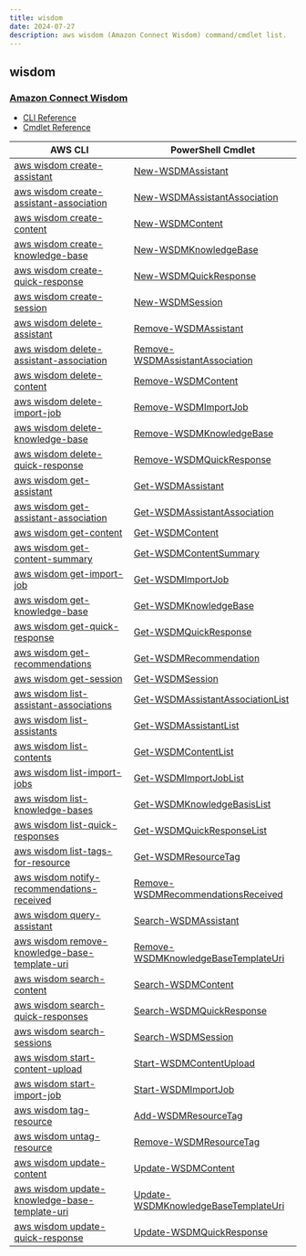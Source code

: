 ```yaml
---
title: wisdom
date: 2024-07-27
description: aws wisdom (Amazon Connect Wisdom) command/cmdlet list.
---
```


## wisdom

### [Amazon Connect Wisdom](https://aws.amazon.com/connect/wisdom/)

* [CLI Reference](https://awscli.amazonaws.com/v2/documentation/api/latest/reference/wisdom/index.html)
* [Cmdlet Reference](https://docs.aws.amazon.com/powershell/latest/reference/items/ConnectWisdomService_cmdlets.html)

|AWS CLI|PowerShell Cmdlet|
|----|----|
|[aws wisdom create-assistant](https://awscli.amazonaws.com/v2/documentation/api/latest/reference/wisdom/create-assistant.html)|[New-WSDMAssistant](https://docs.aws.amazon.com/powershell/latest/reference/items/New-WSDMAssistant.html)|
|[aws wisdom create-assistant-association](https://awscli.amazonaws.com/v2/documentation/api/latest/reference/wisdom/create-assistant-association.html)|[New-WSDMAssistantAssociation](https://docs.aws.amazon.com/powershell/latest/reference/items/New-WSDMAssistantAssociation.html)|
|[aws wisdom create-content](https://awscli.amazonaws.com/v2/documentation/api/latest/reference/wisdom/create-content.html)|[New-WSDMContent](https://docs.aws.amazon.com/powershell/latest/reference/items/New-WSDMContent.html)|
|[aws wisdom create-knowledge-base](https://awscli.amazonaws.com/v2/documentation/api/latest/reference/wisdom/create-knowledge-base.html)|[New-WSDMKnowledgeBase](https://docs.aws.amazon.com/powershell/latest/reference/items/New-WSDMKnowledgeBase.html)|
|[aws wisdom create-quick-response](https://awscli.amazonaws.com/v2/documentation/api/latest/reference/wisdom/create-quick-response.html)|[New-WSDMQuickResponse](https://docs.aws.amazon.com/powershell/latest/reference/items/New-WSDMQuickResponse.html)|
|[aws wisdom create-session](https://awscli.amazonaws.com/v2/documentation/api/latest/reference/wisdom/create-session.html)|[New-WSDMSession](https://docs.aws.amazon.com/powershell/latest/reference/items/New-WSDMSession.html)|
|[aws wisdom delete-assistant](https://awscli.amazonaws.com/v2/documentation/api/latest/reference/wisdom/delete-assistant.html)|[Remove-WSDMAssistant](https://docs.aws.amazon.com/powershell/latest/reference/items/Remove-WSDMAssistant.html)|
|[aws wisdom delete-assistant-association](https://awscli.amazonaws.com/v2/documentation/api/latest/reference/wisdom/delete-assistant-association.html)|[Remove-WSDMAssistantAssociation](https://docs.aws.amazon.com/powershell/latest/reference/items/Remove-WSDMAssistantAssociation.html)|
|[aws wisdom delete-content](https://awscli.amazonaws.com/v2/documentation/api/latest/reference/wisdom/delete-content.html)|[Remove-WSDMContent](https://docs.aws.amazon.com/powershell/latest/reference/items/Remove-WSDMContent.html)|
|[aws wisdom delete-import-job](https://awscli.amazonaws.com/v2/documentation/api/latest/reference/wisdom/delete-import-job.html)|[Remove-WSDMImportJob](https://docs.aws.amazon.com/powershell/latest/reference/items/Remove-WSDMImportJob.html)|
|[aws wisdom delete-knowledge-base](https://awscli.amazonaws.com/v2/documentation/api/latest/reference/wisdom/delete-knowledge-base.html)|[Remove-WSDMKnowledgeBase](https://docs.aws.amazon.com/powershell/latest/reference/items/Remove-WSDMKnowledgeBase.html)|
|[aws wisdom delete-quick-response](https://awscli.amazonaws.com/v2/documentation/api/latest/reference/wisdom/delete-quick-response.html)|[Remove-WSDMQuickResponse](https://docs.aws.amazon.com/powershell/latest/reference/items/Remove-WSDMQuickResponse.html)|
|[aws wisdom get-assistant](https://awscli.amazonaws.com/v2/documentation/api/latest/reference/wisdom/get-assistant.html)|[Get-WSDMAssistant](https://docs.aws.amazon.com/powershell/latest/reference/items/Get-WSDMAssistant.html)|
|[aws wisdom get-assistant-association](https://awscli.amazonaws.com/v2/documentation/api/latest/reference/wisdom/get-assistant-association.html)|[Get-WSDMAssistantAssociation](https://docs.aws.amazon.com/powershell/latest/reference/items/Get-WSDMAssistantAssociation.html)|
|[aws wisdom get-content](https://awscli.amazonaws.com/v2/documentation/api/latest/reference/wisdom/get-content.html)|[Get-WSDMContent](https://docs.aws.amazon.com/powershell/latest/reference/items/Get-WSDMContent.html)|
|[aws wisdom get-content-summary](https://awscli.amazonaws.com/v2/documentation/api/latest/reference/wisdom/get-content-summary.html)|[Get-WSDMContentSummary](https://docs.aws.amazon.com/powershell/latest/reference/items/Get-WSDMContentSummary.html)|
|[aws wisdom get-import-job](https://awscli.amazonaws.com/v2/documentation/api/latest/reference/wisdom/get-import-job.html)|[Get-WSDMImportJob](https://docs.aws.amazon.com/powershell/latest/reference/items/Get-WSDMImportJob.html)|
|[aws wisdom get-knowledge-base](https://awscli.amazonaws.com/v2/documentation/api/latest/reference/wisdom/get-knowledge-base.html)|[Get-WSDMKnowledgeBase](https://docs.aws.amazon.com/powershell/latest/reference/items/Get-WSDMKnowledgeBase.html)|
|[aws wisdom get-quick-response](https://awscli.amazonaws.com/v2/documentation/api/latest/reference/wisdom/get-quick-response.html)|[Get-WSDMQuickResponse](https://docs.aws.amazon.com/powershell/latest/reference/items/Get-WSDMQuickResponse.html)|
|[aws wisdom get-recommendations](https://awscli.amazonaws.com/v2/documentation/api/latest/reference/wisdom/get-recommendations.html)|[Get-WSDMRecommendation](https://docs.aws.amazon.com/powershell/latest/reference/items/Get-WSDMRecommendation.html)|
|[aws wisdom get-session](https://awscli.amazonaws.com/v2/documentation/api/latest/reference/wisdom/get-session.html)|[Get-WSDMSession](https://docs.aws.amazon.com/powershell/latest/reference/items/Get-WSDMSession.html)|
|[aws wisdom list-assistant-associations](https://awscli.amazonaws.com/v2/documentation/api/latest/reference/wisdom/list-assistant-associations.html)|[Get-WSDMAssistantAssociationList](https://docs.aws.amazon.com/powershell/latest/reference/items/Get-WSDMAssistantAssociationList.html)|
|[aws wisdom list-assistants](https://awscli.amazonaws.com/v2/documentation/api/latest/reference/wisdom/list-assistants.html)|[Get-WSDMAssistantList](https://docs.aws.amazon.com/powershell/latest/reference/items/Get-WSDMAssistantList.html)|
|[aws wisdom list-contents](https://awscli.amazonaws.com/v2/documentation/api/latest/reference/wisdom/list-contents.html)|[Get-WSDMContentList](https://docs.aws.amazon.com/powershell/latest/reference/items/Get-WSDMContentList.html)|
|[aws wisdom list-import-jobs](https://awscli.amazonaws.com/v2/documentation/api/latest/reference/wisdom/list-import-jobs.html)|[Get-WSDMImportJobList](https://docs.aws.amazon.com/powershell/latest/reference/items/Get-WSDMImportJobList.html)|
|[aws wisdom list-knowledge-bases](https://awscli.amazonaws.com/v2/documentation/api/latest/reference/wisdom/list-knowledge-bases.html)|[Get-WSDMKnowledgeBasisList](https://docs.aws.amazon.com/powershell/latest/reference/items/Get-WSDMKnowledgeBasisList.html)|
|[aws wisdom list-quick-responses](https://awscli.amazonaws.com/v2/documentation/api/latest/reference/wisdom/list-quick-responses.html)|[Get-WSDMQuickResponseList](https://docs.aws.amazon.com/powershell/latest/reference/items/Get-WSDMQuickResponseList.html)|
|[aws wisdom list-tags-for-resource](https://awscli.amazonaws.com/v2/documentation/api/latest/reference/wisdom/list-tags-for-resource.html)|[Get-WSDMResourceTag](https://docs.aws.amazon.com/powershell/latest/reference/items/Get-WSDMResourceTag.html)|
|[aws wisdom notify-recommendations-received](https://awscli.amazonaws.com/v2/documentation/api/latest/reference/wisdom/notify-recommendations-received.html)|[Remove-WSDMRecommendationsReceived](https://docs.aws.amazon.com/powershell/latest/reference/items/Remove-WSDMRecommendationsReceived.html)|
|[aws wisdom query-assistant](https://awscli.amazonaws.com/v2/documentation/api/latest/reference/wisdom/query-assistant.html)|[Search-WSDMAssistant](https://docs.aws.amazon.com/powershell/latest/reference/items/Search-WSDMAssistant.html)|
|[aws wisdom remove-knowledge-base-template-uri](https://awscli.amazonaws.com/v2/documentation/api/latest/reference/wisdom/remove-knowledge-base-template-uri.html)|[Remove-WSDMKnowledgeBaseTemplateUri](https://docs.aws.amazon.com/powershell/latest/reference/items/Remove-WSDMKnowledgeBaseTemplateUri.html)|
|[aws wisdom search-content](https://awscli.amazonaws.com/v2/documentation/api/latest/reference/wisdom/search-content.html)|[Search-WSDMContent](https://docs.aws.amazon.com/powershell/latest/reference/items/Search-WSDMContent.html)|
|[aws wisdom search-quick-responses](https://awscli.amazonaws.com/v2/documentation/api/latest/reference/wisdom/search-quick-responses.html)|[Search-WSDMQuickResponse](https://docs.aws.amazon.com/powershell/latest/reference/items/Search-WSDMQuickResponse.html)|
|[aws wisdom search-sessions](https://awscli.amazonaws.com/v2/documentation/api/latest/reference/wisdom/search-sessions.html)|[Search-WSDMSession](https://docs.aws.amazon.com/powershell/latest/reference/items/Search-WSDMSession.html)|
|[aws wisdom start-content-upload](https://awscli.amazonaws.com/v2/documentation/api/latest/reference/wisdom/start-content-upload.html)|[Start-WSDMContentUpload](https://docs.aws.amazon.com/powershell/latest/reference/items/Start-WSDMContentUpload.html)|
|[aws wisdom start-import-job](https://awscli.amazonaws.com/v2/documentation/api/latest/reference/wisdom/start-import-job.html)|[Start-WSDMImportJob](https://docs.aws.amazon.com/powershell/latest/reference/items/Start-WSDMImportJob.html)|
|[aws wisdom tag-resource](https://awscli.amazonaws.com/v2/documentation/api/latest/reference/wisdom/tag-resource.html)|[Add-WSDMResourceTag](https://docs.aws.amazon.com/powershell/latest/reference/items/Add-WSDMResourceTag.html)|
|[aws wisdom untag-resource](https://awscli.amazonaws.com/v2/documentation/api/latest/reference/wisdom/untag-resource.html)|[Remove-WSDMResourceTag](https://docs.aws.amazon.com/powershell/latest/reference/items/Remove-WSDMResourceTag.html)|
|[aws wisdom update-content](https://awscli.amazonaws.com/v2/documentation/api/latest/reference/wisdom/update-content.html)|[Update-WSDMContent](https://docs.aws.amazon.com/powershell/latest/reference/items/Update-WSDMContent.html)|
|[aws wisdom update-knowledge-base-template-uri](https://awscli.amazonaws.com/v2/documentation/api/latest/reference/wisdom/update-knowledge-base-template-uri.html)|[Update-WSDMKnowledgeBaseTemplateUri](https://docs.aws.amazon.com/powershell/latest/reference/items/Update-WSDMKnowledgeBaseTemplateUri.html)|
|[aws wisdom update-quick-response](https://awscli.amazonaws.com/v2/documentation/api/latest/reference/wisdom/update-quick-response.html)|[Update-WSDMQuickResponse](https://docs.aws.amazon.com/powershell/latest/reference/items/Update-WSDMQuickResponse.html)|

